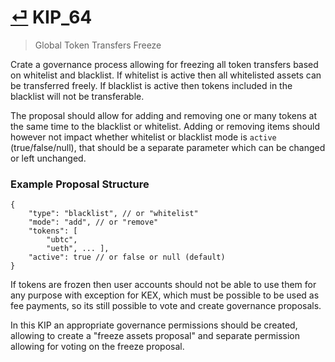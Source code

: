 # [⏎](README.md#Roadmap) KIP_64
> Global Token Transfers Freeze

Crate a governance process allowing for freezing all token transfers based on whitelist and blacklist. If whitelist is active then all whitelisted assets can be transferred freely. If blacklist is active then tokens included in the blacklist will not be transferable.

The proposal should allow for adding and removing one or many tokens at the same time to the blacklist or whitelist. Adding or removing items should however not impact whether whitelist or blacklist mode is `active` (true/false/null), that should be a separate parameter which can be changed or left unchanged.

### Example Proposal Structure

```
{
    "type": "blacklist", // or "whitelist"
    "mode": "add", // or "remove"
    "tokens": [ 
        "ubtc", 
        "ueth", ... ],
    "active": true // or false or null (default)
}
```

If tokens are frozen then user accounts should not be able to use them for any purpose with exception for KEX, which must be possible to be used as fee payments, so its still possible to vote and create governance proposals.

In this KIP an appropriate governance permissions should be created, allowing to create a "freeze assets proposal" and separate permission allowing for voting on the freeze proposal.
